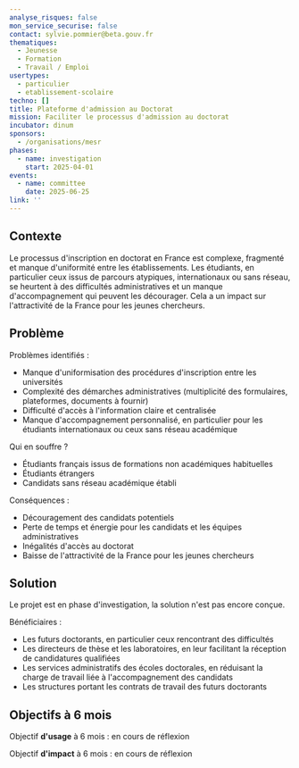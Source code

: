 ```yaml
---
analyse_risques: false
mon_service_securise: false
contact: sylvie.pommier@beta.gouv.fr
thematiques:
  - Jeunesse
  - Formation
  - Travail / Emploi
usertypes:
  - particulier
  - etablissement-scolaire
techno: []
title: Plateforme d'admission au Doctorat
mission: Faciliter le processus d'admission au doctorat
incubator: dinum
sponsors:
  - /organisations/mesr
phases:
  - name: investigation
    start: 2025-04-01
events:
  - name: committee
    date: 2025-06-25
link: ''
---
```

## Contexte

Le processus d'inscription en doctorat en France est complexe, fragmenté et manque d'uniformité entre les établissements. 
Les étudiants, en particulier ceux issus de parcours atypiques, internationaux ou sans réseau, se heurtent à des difficultés administratives et un manque d'accompagnement qui peuvent les décourager. 
Cela a un impact sur l'attractivité de la France pour les jeunes chercheurs.

## Problème

Problèmes identifiés :
- Manque d'uniformisation des procédures d'inscription entre les universités
- Complexité des démarches administratives (multiplicité des formulaires, plateformes, documents à fournir)
- Difficulté d'accès à l'information claire et centralisée
- Manque d'accompagnement personnalisé, en particulier pour les étudiants internationaux ou ceux sans réseau académique

Qui en souffre ?
- Étudiants français issus de formations non académiques habituelles
- Étudiants étrangers
- Candidats sans réseau académique établi

Conséquences :
- Découragement des candidats potentiels
- Perte de temps et énergie pour les candidats et les équipes administratives
- Inégalités d'accès au doctorat
- Baisse de l'attractivité de la France pour les jeunes chercheurs

## Solution

Le projet est en phase d'investigation, la solution n'est pas encore conçue.

Bénéficiaires :
- Les futurs doctorants, en particulier ceux rencontrant des difficultés
- Les directeurs de thèse et les laboratoires, en leur facilitant la réception de candidatures qualifiées
- Les services administratifs des écoles doctorales, en réduisant la charge de travail liée à l'accompagnement des candidats 
- Les structures portant les contrats de travail des futurs doctorants

## Objectifs à 6 mois

Objectif **d'usage** à 6 mois : en cours de réflexion

Objectif **d'impact** à 6 mois : en cours de réflexion

